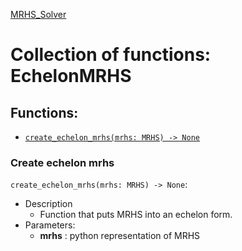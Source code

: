 [MRHS_Solver](README.md#MRHS_Solver)

# Collection of functions: **EchelonMRHS**

## Functions:

- [```create_echelon_mrhs(mrhs: MRHS) -> None```](#create-echelon-mrhs)

### Create echelon mrhs
 ```create_echelon_mrhs(mrhs: MRHS) -> None```:
- Description
  - Function that puts MRHS into an echelon form.
- Parameters:
  - **mrhs** : python representation of MRHS